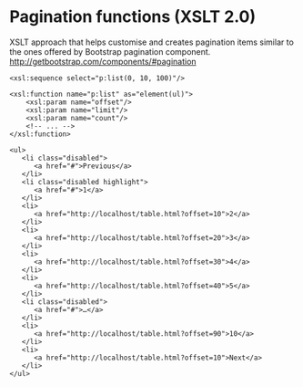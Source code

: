 # Pagination functions (XSLT 2.0)
XSLT approach that helps customise and creates pagination items similar to the ones offered by Bootstrap pagination component.
http://getbootstrap.com/components/#pagination

```<xsl:sequence select="p:list(0, 10, 100)"/>```
```
<xsl:function name="p:list" as="element(ul)">
    <xsl:param name="offset"/>
    <xsl:param name="limit"/>
    <xsl:param name="count"/>
    <!-- ... -->
</xsl:function>
```
```
<ul>
   <li class="disabled">
      <a href="#">Previous</a>
   </li>
   <li class="disabled highlight">
      <a href="#">1</a>
   </li>
   <li>
      <a href="http://localhost/table.html?offset=10">2</a>
   </li>
   <li>
      <a href="http://localhost/table.html?offset=20">3</a>
   </li>
   <li>
      <a href="http://localhost/table.html?offset=30">4</a>
   </li>
   <li>
      <a href="http://localhost/table.html?offset=40">5</a>
   </li>
   <li class="disabled">
      <a href="#">…</a>
   </li>
   <li>
      <a href="http://localhost/table.html?offset=90">10</a>
   </li>
   <li>
      <a href="http://localhost/table.html?offset=10">Next</a>
   </li>
</ul>
```
